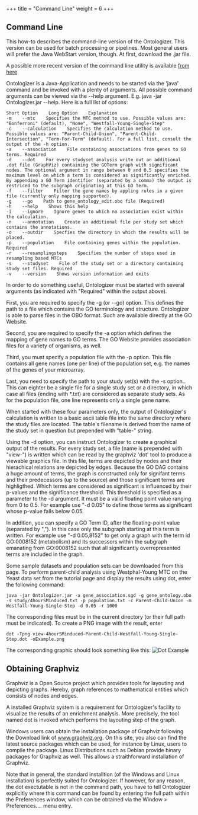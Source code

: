 +++
title = "Command Line"
weight = 6
+++
## Command Line

This how-to describes the command-line version of the Ontologizer. This version can be used for batch processing or pipelines. Most general users will prefer the Java WebStart version, though. At first, download the .jar file.

A possible more recent version of the command line utility is available [from here](https://github.com/charite/charite.github.io/tree/master/media/ontologizer)

Ontologizer is a Java-Application and needs to be started via the 'java' command and be invoked with a plenty of arguments. All possible command arguments can be viewed via the --help argument. E.g. java -jar Ontologizer.jar --help. Here is a full list of options:

    Short Option    Long Option    Explanation
    -m    --mtc    Specifies the MTC method to use. Possible values are: "Bonferroni" (default), "None", "Westfall-Young-Single-Step"
    -c    --calculation    Specifies the calculation method to use. Possible values are: "Parent-Child-Union", "Parent-Child-Intersection", "Term-For-Term" (default). For a full list, consult the output of the -h option.
    -a    --association    File containing associations from genes to GO terms. Required
    -d    --dot    For every studyset analysis write out an additional .dot file (GraphViz) containing the GOTerm graph with significant nodes. The optional argument in range between 0 and 0.5 specifies the maximum level on which a term is considered as significantly enriched. By appending a GO Term identifier (separated by a comma) the output is restriced to the subgraph originating at this GO Term.
    -f    --filter    Filter the gene names by appling rules in a given file (currently only mapping supported).
    -g    --go    Path to gene_ontology_edit.obo file (Required)
    -h    --help    Shows this help
    -i    --ignore    Ignore genes to which no association exist within the calculation.
    -n    --annotation    Create an additional file per study set which contains the annotations.
    -o    --outdir    Specfies the directory in which the results will be placed.
    -p    --population    File containing genes within the population. Required
    -r    --resamplingsteps    Specifies the number of steps used in resampling based MTCs
    -s    --studyset    File of the study set or a directory containing study set files. Required
    -v    --version    Shows version information and exits

In order to do something useful, Ontologizer must be started with several arguments (as indicated with "Required" within the output above).
 
First, you are required to specify the -g (or --go) option. This defines the path to a file which contains the GO terminology and structure. Ontologizer is able to parse files in the OBO format. Such are available directly at the GO Website.
 
Second, you are required to specify the -a option which defines the mapping of gene names to GO terms. The GO Website provides association files for a variety of organisms, as well.
 
Third, you must specify a population file with the -p option. This file contains all gene names (one per line) of the population set, e.g. the names of the genes of your microarray.
 
Last, you need to specify the path to your study set(s) with the -s option.. This can eighter be a single file for a single study set or a directory, in which case all files (ending with *.txt) are considered as separate study sets. As for the population file, one line represents only a single gene name.
 
When started with these four parameters only, the output of Ontologizer's calculation is written to a basic ascii table file into the same directory where the study files are located. The table's filename is derived from the name of the study set in question but prepended with "table-" string.
 
Using the -d option, you can instruct Ontologizer to create a graphical output of the results. For every study set, a file (name is prepended with "view-") is written which can be read by the graphviz 'dot' tool to produce a viewable graphics file. In this file, terms are depicted by nodes and their hierachical relations are depicted by edges. Because the GO DAG contains a huge amount of terms, the graph is constructed only for signifant terms and their predecessors (up to the source) and those significant terms are highligthed. Which terms are considered as significant is influenced by their p-values and the significance threshold. This threshold is specified as a parameter to the -d argument. It must be a valid floating point value ranging from 0 to 0.5. For example use "-d 0.05" to define those terms as significant whose p-value falls below 0.05.
 
In addition, you can specify a GO Term ID, after the floating-point value (separated by ","). In this case only the subgraph starting at this term is written. For example use "-d 0.05,8152" to get only a graph with the term id GO:0008152 (metabolism) and its successors within the subgraph emanating from GO:0008152 such that all significantly overrepresented terms are included in the graph.
 
Some sample datasets and population sets can be downloaded from this page.
To perform parent-child analysis using Westphal-Young MTC on the Yeast data set from the tutorial page and display the results using dot, enter the following command:

    java -jar Ontologizer.jar -a gene_association.sgd -g gene_ontology.obo -s study/4hourSMinduced.txt -p population.txt -c Parent-Child-Union -m Westfall-Young-Single-Step -d 0.05 -r 1000
The corresponding files must be in the current directory (or their full path must be indicated). To create a PNG image with the result, enter

    dot -Tpng view-4hourSMinduced-Parent-Child-Westfall-Young-Single-Step.dot -oExample.png

The corresponding graphic should look something like this:
![Dot Example](/images/Example.png)

## Obtaining Graphviz

Graphviz is a Open Source project which provides tools for layouting and depicting graphs. Hereby, graph references to mathematical entities which consists of nodes and edges.

A installed Graphviz system is a requirement for Ontologizer's facility to visualize the results of an enrichment analysis. More precisely, the tool named dot is invoked which performs the layouting step of the graph.

Windows users can obtain the installation package of Graphviz following the Download link of www.graphviz.org. On this site, you also can find the latest source packages which can be used, for instance by Linux, users to compile the package. Linux Distributions such as Debian provide binary packages for Graphviz as well. This allows a straithforward installation of Graphviz.

Note that in general, the standard installtion (of the Windows and Linux installation) is perfectly suited for Ontologizer. If however, for any reason, the dot exectutable is not in the command path, you have to tell Ontologizer explicitly where this command can be found by entering the full path within the Preferences window, which can be obtained via the Window > Preferences.... menu entry.
